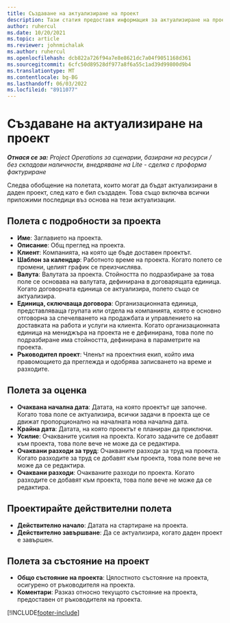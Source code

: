```yaml
---
title: Създаване на актуализиране на проект
description: Тази статия предоставя информация за актуализиране на проекти Project Operations.
author: ruhercul
ms.date: 10/20/2021
ms.topic: article
ms.reviewer: johnmichalak
ms.author: ruhercul
ms.openlocfilehash: dcb822a726f94a7e8e8621dc7a04f9051168d361
ms.sourcegitcommit: 6cfc50d89528df977a8f6a55c1ad39d99800d9b4
ms.translationtype: MT
ms.contentlocale: bg-BG
ms.lasthandoff: 06/03/2022
ms.locfileid: "8911077"
---
```

# <a name="create-and-update-a-project"></a>Създаване на актуализиране на проект

_**Отнася се за:** Project Operations за сценарии, базирани на ресурси / без складови наличности, внедряване на Lite - сделка с проформа фактуриране_

Следва обобщение на полетата, които могат да бъдат актуализирани в даден проект, след като е бил създаден. Това също включва всички приложими последици въз основа на тези актуализации.

## <a name="project-detail-fields"></a>Полета с подробности за проекта

- **Име**: Заглавието на проекта.
- **Описание**: Общ преглед на проекта.
- **Клиент**: Компанията, на която ще бъде доставен проектът.
- **Шаблон за календар**: Работното време на проекта. Когато полето се промени, целият график се преизчислява.
- **Валута**: Валутата за проекта. Стойността по подразбиране за това поле се основава на валутата, дефинирана в договарящата единица. Когато договорната единица се актуализира, полето също се актуализира.
- **Единица, сключваща договора**: Организационната единица, представляваща групата или отдела на компанията, която е основно отговорна за спечелването на продажбата и управлението на доставката на работа и услуги на клиента.  Когато организационната единица на мениджъра на проекта не е дефинирана, това поле по подразбиране има стойността, дефинирана в параметрите на проекта.
- **Ръководител проект**: Членът на проектния екип, който има правомощието да преглежда и одобрява записването на време и разходите.

## <a name="estimate-fields"></a>Полета за оценка

- **Очаквана начална дата**: Датата, на която проектът ще започне. Когато това поле се актуализира, всички задачи в проекта ще се движат пропорционално на началната нова начална дата.
- **Крайна дата**: Датата, на която проектът е планиран да приключи.
- **Усилие**: Очакваните усилия на проекта. Когато задачите се добавят към проекта, това поле вече не може да се редактира.
- **Очаквани разходи за труд**: Очакваните разходи за труд на проекта. Когато разходите за труд се добавят към проекта, това поле вече не може да се редактира.
- **Очаквани разходи**: Очакваните разходи по проекта. Когато разходите се добавят към проекта, това поле вече не може да се редактира.

## <a name="project-actual-fields"></a>Проектирайте действителни полета
- **Действително начало**: Датата на стартиране на проекта.
- **Действително завършване**: Да се актуализира, когато даден проект е завършен.

## <a name="project-status-fields"></a>Полета за състояние на проект

- **Общо състояние на проекта**: Цялостното състояние на проекта, осигурено от ръководителя на проекта.
- **Коментари**: Разказ относно текущото състояние на проекта, предоставен от ръководителя на проекта.



[!INCLUDE[footer-include](../includes/footer-banner.md)]
